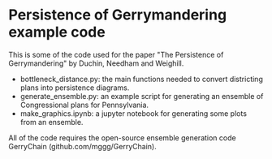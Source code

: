 # Persistence of Gerrymandering example code

This is some of the code used for the paper "The Persistence of Gerrymandering"
by Duchin, Needham and Weighill. 

- bottleneck_distance.py: the main functions needed to convert districting plans into persistence diagrams.
- generate_ensemble.py: an example script for generating an ensemble of Congressional plans for Pennsylvania.
- make_graphics.ipynb: a jupyter notebook for generating some plots from an ensemble.

All of the code requires the open-source ensemble generation code GerryChain (github.com/mggg/GerryChain).